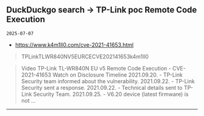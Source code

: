 ## DuckDuckgo search -> TP-Link poc Remote Code Execution
`2025-07-07`

* https://www.k4m1ll0.com/cve-2021-41653.html

<blockquote>
 TPLinkTLWR840NV5EURCECVE202141653k4m1ll0
</blockquote>
<blockquote>
Video TP-Link TL-WR840N EU v5 Remote Code Execution - CVE-2021-41653 Watch on Disclosure Timeline 2021.09.20. - TP-Link Security team informed about the vulnerability. 2021.09.22. - TP-Link Security sent a response. 2021.09.22. - Technical details sent to TP-Link Security Team. 2021.09.25. - V6.20 device (latest firmware) is not ...
</blockquote>

---

